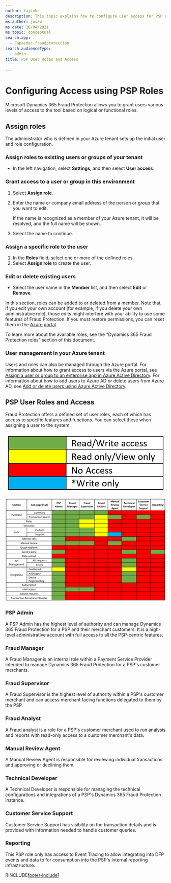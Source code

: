 ```yaml
---
author: tajimha
description: This topic explains how to configure user access for PSP roles in Microsoft Dynamics 365 Fraud Protection.
ms.author: josaw
ms.date: 10/04/2021
ms.topic: conceptual
search.app: 
  - Capaedac-fraudprotection
search.audienceType:
  - admin
title: PSP User Roles and Access

---
```



# Configuring Access using PSP Roles

Microsoft Dynamics 365 Fraud Protection allows you to grant users various levels of access to the tool based on logical or functional roles.

## Assign roles 

The administrator who is defined in your Azure tenant sets up the initial user and role configuration. 

### Assign roles to existing users or groups of your tenant
- In the left navigation, select **Settings**, and then select **User access**. 

### Grant access to a user or group in this environment
1. Select **Assign role**. 
1. Enter the name or company email address of the person or group that you want to edit. 

    If the name is recognized as a member of your Azure tenant, it will be resolved, and the full name will be shown. 

1. Select the name to continue. 

### Assign a specific role to the user
1. In the **Roles** field, select one or more of the defined roles. 
1. Select **Assign role** to create the user. 

### Edit or delete existing users
- Select the user name in the **Member** list, and then select **Edit** or **Remove**. 

In this section, roles can be added to or deleted from a member. Note that, if you edit your own account (for example, if you delete your own administrative role), those edits might interfere with your ability to use some features of Fraud Protection. If you must restore permissions, you can reset them in the [Azure portal](https://portal.azure.com/#home). 

To learn more about the available roles, see the "Dynamics 365 Fraud Protection roles" section of this document. 

### User management in your Azure tenant 

Users and roles can also be managed through the Azure portal. For information about how to grant access to users via the Azure portal, see [Assign a user or group to an enterprise app in Azure Active Directory](/azure/active-directory/manage-apps/assign-user-or-group-access-portal). For information about how to add users to Azure AD or delete users from Azure AD, see [Add or delete users using Azure Active Directory](/azure/active-directory/fundamentals/add-users-azure-active-directory). 

## PSP User Roles and Access 

Fraud Protection offers a defined set of user roles, each of which has access to specific features and functions. You can select these when assigning a user to the system. 

![User Access Key](/content/media/psp-images/user-access-key.png)

![User Access Table](/content/media/psp-images/user-access-table.png)

### PSP Admin 
A PSP Admin has the highest level of authority and can manage Dynamics 365 Fraud Protection for a PSP and their merchant customers. It is a high-level administrative account with full access to all the PSP-centric features. 

### Fraud Manager 
A Fraud Manager is an internal role within a Payment Service Provider intended to manage Dynamics 365 Fraud Protection for a PSP's customer merchants.

### Fraud Supervisor 
A Fraud Supervisor is the highest level of authority within a PSP's customer merchant and can access merchant facing functions delegated to them by the PSP.

### Fraud Analyst 
A Fraud analyst is a role for a PSP's customer merchant used to run analysis and reports with read-only access to a customer merchant's data.

### Manual Review Agent 
A Manual Review Agent is responsible for reviewing individual transactions and approving or declining them.   

### Technical Developer
A Technical Developer is responsible for managing the technical configurations and integrations of a PSP's Dynamics 365 Fraud Protection instance. 

### Customer Service Support
Customer Service Support has visibility on the transaction details and is provided with information needed to handle  customer queries.

### Reporting
This PSP role only has access to Event Tracing to allow integrating into DFP events and data to for consumption into the PSP's internal reporting infrastructure. 

[!INCLUDE[footer-include](includes/footer-banner.md)]
